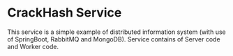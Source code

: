 # CrackHash Service
This service is a simple example of distributed information system (with use of SpringBoot, RabbitMQ and MongoDB). Service contains of Server code and Worker code.
